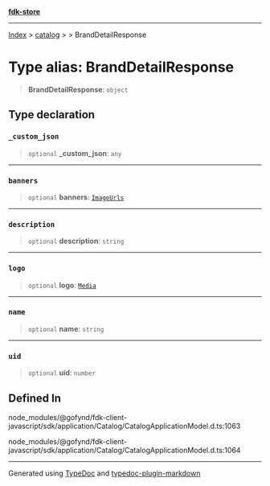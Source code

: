 [**fdk-store**](../../../README.md)
***

[Index](../../../API.md) > [catalog](../../README.md) > [<internal>](../README.md) > BrandDetailResponse

# Type alias: BrandDetailResponse

> **BrandDetailResponse**: `object`

## Type declaration

### `_custom_json`

> `optional` **\_custom\_json**: `any`

***

### `banners`

> `optional` **banners**: [`ImageUrls`](../../../brands/internal_/type-aliases/type-alias.ImageUrls.md)

***

### `description`

> `optional` **description**: `string`

***

### `logo`

> `optional` **logo**: [`Media`](../../../brands/internal_/type-aliases/type-alias.Media.md)

***

### `name`

> `optional` **name**: `string`

***

### `uid`

> `optional` **uid**: `number`

## Defined In

node\_modules/@gofynd/fdk-client-javascript/sdk/application/Catalog/CatalogApplicationModel.d.ts:1063

node\_modules/@gofynd/fdk-client-javascript/sdk/application/Catalog/CatalogApplicationModel.d.ts:1064

***
Generated using [TypeDoc](https://typedoc.org/) and [typedoc-plugin-markdown](https://www.npmjs.com/package/typedoc-plugin-markdown)
